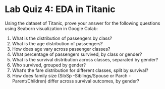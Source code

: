 # **Lab Quiz 4: EDA in Titanic**
Using the dataset of Titanic, prove your answer for the following questions using Seaborn visualization in Google Colab:

1. What is the distribution of passengers by class?
2. What is the age distribution of passengers?
3. How does age vary across passenger classes?
4. What percentage of passengers survived, by class or gender?
5. What is the survival distribution across classes, separated by gender?
6. Who survived, grouped by gender?
7. What’s the fare distribution for different classes, split by survival?
8. How does family size (SibSp -Siblings/Spouse or Parch - Parent/Children) differ across survival outcomes, by gender?
